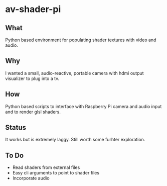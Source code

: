 # av-shader-pi

## What

Python based environment for populating shader textures with video and audio.

## Why

I wanted a small, audio-reactive, portable camera with hdmi output visualizer to plug into a tv.

## How

Python based scripts to interface with Raspberry Pi camera and audio input and to render glsl shaders.

## Status

It works but is extremely laggy. Still worth some furhter exploration.

## To Do

- Read shaders from external files
- Easy cli arguments to point to shader files
- Incorporate audio
